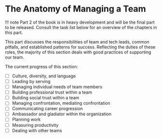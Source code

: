 # The Anatomy of Managing a Team

!!! note
    Part 2 of the book is in heavy development and will be the final part to be released. Consult the task list below for an overview of the chapters in this part.

This part discusses the responsibilities of team and tech leads, common pitfalls, and established patterns for success. Reflecting the duties of these roles, the majority of this section deals with good practices of supporting our team.

The current progress of this section:

- [ ] Culture, diversity, and language
- [ ] Leading by serving
- [ ] Managing individual needs of team members
- [ ] Building professional trust within a team
- [ ] Building social trust within a team
- [ ] Managing confrontation, mediating confrontation
- [ ] Communicating career progression
- [ ] Ambassador and gladiator within the organization
- [ ] Planning work
- [ ] Measuring productivity
- [ ] Dealing with other teams
